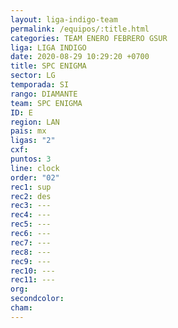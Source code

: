 ```yaml
---
layout: liga-indigo-team
permalink: /equipos/:title.html
categories: TEAM ENERO FEBRERO GSUR
liga: LIGA INDIGO
date: 2020-08-29 10:29:20 +0700
title: SPC ENIGMA
sector: LG
temporada: SI
rango: DIAMANTE
team: SPC ENIGMA
ID: E
region: LAN
pais: mx
ligas: "2"
cxf: 
puntos: 3
line: clock
order: "02"
rec1: sup
rec2: des
rec3: ---
rec4: ---
rec5: ---
rec6: ---
rec7: ---
rec8: ---
rec9: ---
rec10: ---
rec11: ---
org: 
secondcolor: 
cham:
---
```

